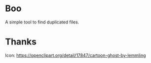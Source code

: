 # Boo
A simple tool to find duplicated files.

# Thanks
Icon: https://openclipart.org/detail/17847/cartoon-ghost-by-lemmling